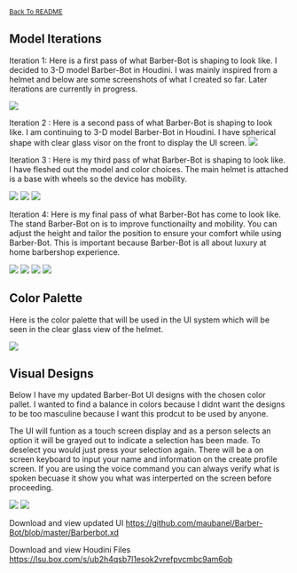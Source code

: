 <small>[Back To README](https://github.com/maubanel/Barber-Bot) </small>

## Model Iterations
Iteration 1: Here is a first pass of what Barber-Bot is shaping to look like. I decided to 3-D model Barber-Bot in Houdini. I was mainly inspired from a helmet and below are some screenshots of what I created so far. Later iterations are currently in progress.

<img src="images/premodels.png">

Iteration 2 : Here is a second pass of what Barber-Bot is shaping to look like. I am continuing to 3-D model Barber-Bot in Houdini. I have spherical shape with clear glass visor on the front to display the UI screen.
<img src="images/modelprogress.png">

Iteration 3 : Here is my third pass of what Barber-Bot is shaping to look like. I have fleshed out the model and color choices. The main helmet is attached is a base with wheels so the device has mobility. 

<img src="images/updated1.png">
<img src="images/updated2.png">
<img src="images/updated3.png">

Iteration 4: Here is my final pass of what Barber-Bot has come to look like. The stand Barber-Bot on is to improve functionailty and mobility. You can adjust the height and tailor the position to ensure your comfort while using Barber-Bot. This is important because Barber-Bot is all about luxury at home barbershop experience.

<img src="images/front_view.png">
<img src="images/front_shot2.png">
<img src="images/wide_shot.jpg">
<img src="images/side_shot.png">

## Color Palette

Here is the color palette that will be used in the UI system which will be seen in the clear glass view of the helmet.

<img src="images/newpalette_1withfont.png">


## Visual Designs 
Below I have my updated Barber-Bot UI designs with the chosen color pallet. I wanted to find a balance in colors because I didnt want the designs to be too masculine because I want this prodcut to be used by anyone.

The UI will funtion as a touch screen display and as a person selects an option it will be grayed out to indicate a selection has been made. To deselect you would just press your selection again. There will be a on screen keyboard to input your name and information on the create profile screen. If you are using the voice command you can always verify what is spoken becuase it show you what was interperted on the screen before proceeding.


<img src="images/updatewirframe1.png">
<img src="images/updatewirframe2.png">

Download and view updated UI
https://github.com/maubanel/Barber-Bot/blob/master/Barberbot.xd

Download and view Houdini Files
https://lsu.box.com/s/ub2h4qsb7l1esok2vrefpvcmbc9am6ob
